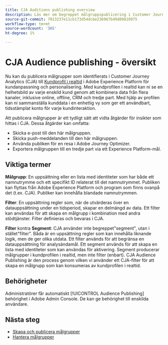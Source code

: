 ```yaml
---
title: CJA Auditions publishing overview
description: Läs mer om begreppet målgruppspublicering i Customer Journey Analytics
source-git-commit: 7013237e11cb173d54dcbe236967b49d89810975
workflow-type: tm+mt
source-wordcount: '365'
ht-degree: 1%

---
```



# CJA Audience publishing - översikt

Nu kan du publicera målgrupper som identifierats i Customer Journey Analytics (CJA) till [Kundprofil i realtid](https://experienceleague.adobe.com/docs/experience-platform/profile/home.html?lang=en) i Adobe Experience Platform för kundanpassning och personalisering. Med kundprofilen i realtid kan ni se en helhetsbild av varje enskild kund genom att kombinera data från flera kanaler, inklusive online, offline, CRM och tredje part. Med hjälp av profilen kan ni sammanställa kunddata i en enhetlig vy som ger ett användbart, tidsstämplat konto för varje kundinteraktion.

Att publicera målgrupper är ett tydligt sätt att vidta åtgärder för insikter som hittas i CJA. Dessa åtgärder kan omfatta:

* Skicka e-post till den här målgruppen.
* Skicka push-meddelanden till den här målgruppen.
* Använda publiken för en resa i Adobe Journey Optimizer.
* Exportera målgruppen till en tredje part via ett Experience Platform-mål.

## Viktiga termer

**Målgrupp**: En uppsättning eller en lista med identiteter som har både ett namnutrymme och ett specifikt ID relaterat till det namnutrymmet. Publiken kan flyttas från Adobe Experience Platform och program som finns ovanpå det (t.ex. CJA). Publiker kan innehålla blandade namnutrymmen.

**Filter**: En uppsättning regler som, när de utvärderas över en datauppsättning under en tidsperiod, skapar en delmängd av data. Ett filter kan användas för att skapa en målgrupp i kombination med andra stödtjänster. Filter definieras och bevaras i CJA.

**Filter** kontra **Segment**: CJA använder inte begreppet&quot;segment&quot;, utan i stället&quot;filter&quot;. Båda är en uppsättning regler som kan innehålla liknande logik, men de ger olika utdata. Ett filter används för att begränsa en datauppsättning för analysändamål. Ett segment används för att skapa en lista med identiteter som kan användas för aktivering. Segment producerar målgrupper i kundprofilen i realtid, men inte filter (enbart). CJA Audience Publishing är den process genom vilken vi använder ett CJA-filter för att skapa en målgrupp som kan konsumeras av kundprofilen i realtid.

## Behörigheter

Administratörer får automatiskt [!UICONTROL Audience Publishing] behörighet i Adobe Admin Console. De kan ge behörighet till enskilda användare.

## Nästa steg

* [Skapa och publicera målgrupper](/help/components/audiences/publish.md)
* [Hantera målgrupper](/help/components/audiences/manage.md)


